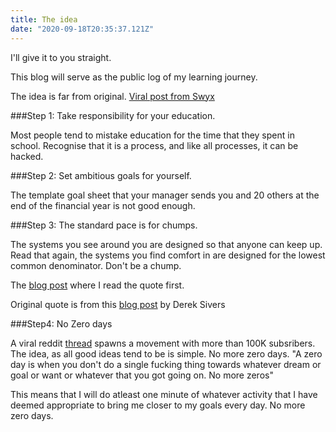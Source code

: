 ```yaml
---
title: The idea
date: "2020-09-18T20:35:37.121Z"
---
```


I'll give it to you straight.

This blog will serve as the public log of my learning journey.

The idea is far from original. [Viral post from Swyx](https://www.swyx.io/writing/learn-in-public/ "Learn in public")

###Step 1: Take responsibility for your education.

Most people tend to mistake education for the time that they spent in school.
Recognise that it is a process, and like all processes, it can be hacked.

###Step 2: Set ambitious goals for yourself.

The template goal sheet that your manager sends you and 20 others at the end of the financial year is not good enough.

###Step 3: The standard pace is for chumps.

The systems you see around you are designed so that anyone can keep up. Read that again, the systems you find comfort in are designed for the lowest common denominator. Don't be a chump.

The [blog post](https://www.freecodecamp.org/news/how-i-got-a-second-degree-and-earned-5-developer-certifications-in-just-one-year-while-working-and-2b902ee291ab/ "Beau Carnes") where I read the quote first.

Original quote is from this [blog post](https://sive.rs/kimo "The standard pace is for chumps") by Derek Sivers

###Step4: No Zero days

A viral reddit [thread](https://www.reddit.com/r/getdisciplined/comments/1q96b5/i_just_dont_care_about_myself/ "No zero days") spawns a movement with more than 100K subsribers. The idea, as all good ideas tend to be is simple. No more zero days. "A zero day is when you don't do a single fucking thing towards whatever dream or goal or want or whatever that you got going on. No more zeros"

This means that I will do atleast one minute of whatever activity that I have deemed appropriate to bring me closer to my goals every day. No more zero days.




